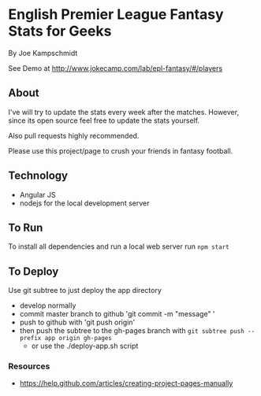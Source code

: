 # English Premier League Fantasy Stats for Geeks

By Joe Kampschmidt

See Demo at <http://www.jokecamp.com/lab/epl-fantasy/#/players>

## About

I've will try to update the stats every week after the matches. However, since its open source feel free to update the stats yourself.

Also pull requests highly recommended.

Please use this project/page to crush your friends in fantasy football.

## Technology

- Angular JS
- nodejs for the local development server

## To Run

To install all dependencies and run a local web server run `npm start`

## To Deploy

Use git subtree to just deploy the app directory

- develop normally
- commit master branch to github 'git commit -m "message" '
- push to github with 'git push origin'
- then push the subtree to the gh-pages branch with `git subtree push --prefix app origin gh-pages`
  - or use the ./deploy-app.sh script


### Resources

- <https://help.github.com/articles/creating-project-pages-manually>
